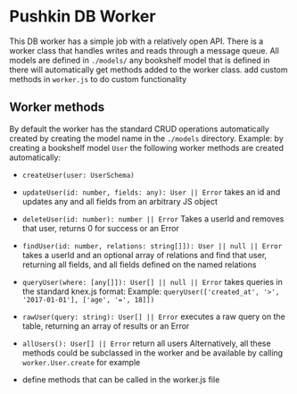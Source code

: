 # Pushkin DB Worker

This DB worker has a simple job with a relatively open API.
There is a worker class that handles writes and reads through a message queue.
All models are defined in `./models/`
any bookshelf model that is defined in there will automatically get methods added to the worker class.
add custom methods in `worker.js` to do custom functionality

## Worker methods
By default the worker has the standard CRUD operations automatically created by creating the model name in the `./models` directory.
Example:
  by creating a bookshelf model `User` the following worker methods are created automatically:
  * `createUser(user: UserSchema)`
  * `updateUser(id: number, fields: any): User || Error` takes an id and updates any and all fields from an arbitrary JS object
  * `deleteUser(id: number): number || Error` Takes a userId and removes that user, returns 0 for success or an Error
  * `findUser(id: number, relations: string[]]): User || null || Error` takes a userId and an optional array of relations and find that user, returning all fields, and all fields defined on the named relations
  * `queryUser(where: [any[]]): User[] || null || Error` takes queries in the standard knex.js format: Example: `queryUser(['created_at', '>', '2017-01-01'], ['age', '=', 18]])` 
  * `rawUser(query: string): User[] || Error` executes a raw query on the table, returning an array of results or an Error
  * `allUsers(): User[] || Error` return all users
  Alternatively, all these methods could be subclassed in the worker and be available by calling `worker.User.create` for example

  * define methods that can be called in the worker.js file